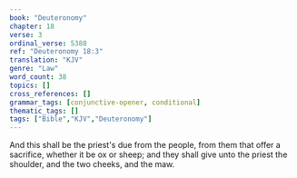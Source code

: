 ```yaml
---
book: "Deuteronomy"
chapter: 18
verse: 3
ordinal_verse: 5388
ref: "Deuteronomy 18:3"
translation: "KJV"
genre: "Law"
word_count: 38
topics: []
cross_references: []
grammar_tags: [conjunctive-opener, conditional]
thematic_tags: []
tags: ["Bible","KJV","Deuteronomy"]
---
```

And this shall be the priest's due from the people, from them that offer a sacrifice, whether it be ox or sheep; and they shall give unto the priest the shoulder, and the two cheeks, and the maw.
